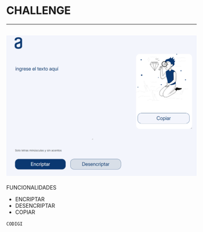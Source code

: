 # CHALLENGE
---
![Challenge](./imagenes/app.png)
---

FUNCIONALIDADES

- ENCRIPTAR
- DESENCRIPTAR
- COPIAR

```javascript
CODIGI
```